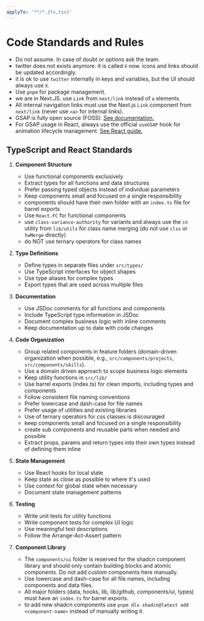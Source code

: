 ```yaml
---
applyTo: '**/*.{ts,tsx}'
---
```



# Code Standards and Rules

- Do not assume. In case of doubt or options ask the team.
- twitter does not exists anymore. it is called `X` now. icons and links should be updated accordingly.
- it is ok to use `twitter` internally in keys and variables, but the UI should always use `X`.
- Use `pnpm` for package management.
- we are in Next.JS. use `Link` from `next/link` instead of `a` elements.
- All internal navigation links must use the Next.js `Link` component from `next/link` (never use `<a>` for internal links).
- GSAP is fully open source (FOSS). [See documentation.](https://gsap.com/docs/v3/)
- For GSAP usage in React, always use the official `useGSAP` hook for animation lifecycle management. [See React guide.](https://gsap.com/resources/React/)

## TypeScript and React Standards

1. **Component Structure**
   - Use functional components exclusively
   - Extract types for all functions and data structures
   - Prefer passing typed objects instead of individual parameters
   - Keep components small and focused on a single responsibility
   - components should have their own folder with an `index.ts` file for barrel exports
   - Use `React.FC` for functional components
   - use `class-variance-authority` for variants and always use the `cn` utility from `lib/utils` for class name merging (do not use `clsx` or `twMerge` directly)
   - do NOT use ternary operators for class names

2. **Type Definitions**
   - Define types in separate files under `src/types/`
   - Use TypeScript interfaces for object shapes
   - Use type aliases for complex types
   - Export types that are used across multiple files

3. **Documentation**
   - Use JSDoc comments for all functions and components
   - Include TypeScript type information in JSDoc
   - Document complex business logic with inline comments
   - Keep documentation up to date with code changes

4. **Code Organization**
   - Group related components in feature folders (domain-driven organization when possible, e.g., `src/components/projects`, `src/components/skills`).
   - Use a domain driven approach to scope business logic elements
   - Keep utility functions in `src/lib/`
   - Use barrel exports (index.ts) for clean imports, including types and components
   - Follow consistent file naming conventions
   - Prefer lowercase and dash-case for file names
   - Prefer usage of utilities and existing libraries
   - Use of ternary operators for css classes is discouraged
   - keep components small and focused on a single responsibility
   - create sub components and reusable parts when needed and possible
   - Extract props, params and return types into their own types instead of defining them inline

5. **State Management**
   - Use React hooks for local state
   - Keep state as close as possible to where it's used
   - Use context for global state when necessary
   - Document state management patterns

6. **Testing**
   - Write unit tests for utility functions
   - Write component tests for complex UI logic
   - Use meaningful test descriptions
   - Follow the Arrange-Act-Assert pattern

7. **Component Library**
   - The `components/ui` folder is reserved for the shadcn component library and should only contain building blocks and atomic components. Do not add custom components here manually.
   - Use lowercase and dash-case for all file names, including components and data files.
   - All major folders (data, hooks, lib, lib/github, components/ui, types) must have an `index.ts` for barrel exports.
   - to add new shadcn components use `pnpm dlx shadcn@latest add <component-name>` instead of manually writing it.
